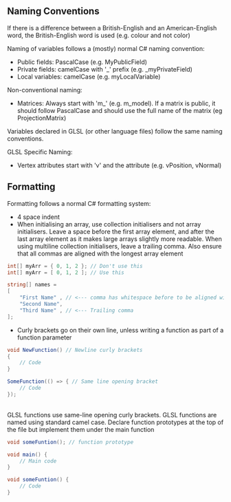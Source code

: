 ﻿Naming Conventions
---

If there is a difference between a British-English and an American-English word, the British-English word is used (e.g. colour and not color)

Naming of variables follows a (mostly) normal C# naming convention:
- Public fields: PascalCase (e.g. MyPublicField)
- Private fields: camelCase with '_' prefix (e.g. _myPrivateField)
- Local variables: camelCase (e.g. myLocalVariable)

Non-conventional naming:
- Matrices: Always start with 'm_' (e.g. m_model). If a matrix is public, it should follow PascalCase and should use the full name of the matrix (eg ProjectionMatrix)

Variables declared in GLSL (or other language files) follow the same naming conventions.

GLSL Specific Naming:
- Vertex attributes start with 'v' and the attribute (e.g. vPosition, vNormal)

Formatting
---

Formatting follows a normal C# formatting system:
- 4 space indent
- When initialising an array, use collection initialisers and not array initialisers. Leave a space before the first array element, and after the last array element as it makes large arrays slightly more readable. When using multiline collection initialisers, leave a trailing comma. Also ensure that all commas are aligned with the longest array element
```csharp
int[] myArr = { 0, 1, 2 }; // Don't use this
int[] myArr = [ 0, 1, 2 ]; // Use this
```
```csharp
string[] names = 
[
    "First Name" , // <--- comma has whitespace before to be aligned with element 2
    "Second Name",
    "Third Name" , // <--- Trailing comma
];
```
- Curly brackets go on their own line, unless writing a function as part of a function parameter

```csharp
void NewFunction() // Newline curly brackets
{
    // Code
}
```
```csharp
SomeFunction(() => { // Same line opening bracket
    // Code
});
```
<br>
GLSL functions use same-line opening curly brackets. GLSL functions are named using standard camel case. Declare function prototypes at the top of the file but implement them under the main function<br>

```glsl
void someFuntion(); // function prototype

void main() {
    // Main code
}

void someFuntion() {
    // Code
}
```
